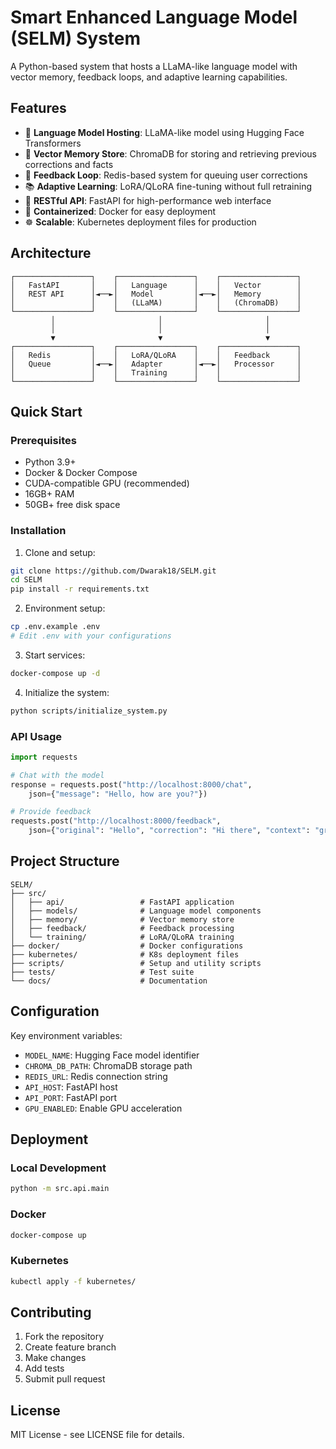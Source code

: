 # Smart Enhanced Language Model (SELM) System

A Python-based system that hosts a LLaMA-like language model with vector memory, feedback loops, and adaptive learning capabilities.

## Features

- 🤖 **Language Model Hosting**: LLaMA-like model using Hugging Face Transformers
- 🧠 **Vector Memory Store**: ChromaDB for storing and retrieving previous corrections and facts
- 🔄 **Feedback Loop**: Redis-based system for queuing user corrections
- 📚 **Adaptive Learning**: LoRA/QLoRA fine-tuning without full retraining
- 🚀 **RESTful API**: FastAPI for high-performance web interface
- 🐳 **Containerized**: Docker for easy deployment
- ☸️ **Scalable**: Kubernetes deployment files for production

## Architecture

```
┌─────────────────┐    ┌─────────────────┐    ┌─────────────────┐
│   FastAPI       │    │   Language      │    │   Vector        │
│   REST API      │◄──►│   Model         │◄──►│   Memory        │
│                 │    │   (LLaMA)       │    │   (ChromaDB)    │
└─────────────────┘    └─────────────────┘    └─────────────────┘
         │                       │                       │
         │                       │                       │
         ▼                       ▼                       ▼
┌─────────────────┐    ┌─────────────────┐    ┌─────────────────┐
│   Redis         │    │   LoRA/QLoRA    │    │   Feedback      │
│   Queue         │◄──►│   Adapter       │◄──►│   Processor     │
│                 │    │   Training      │    │                 │
└─────────────────┘    └─────────────────┘    └─────────────────┘
```

## Quick Start

### Prerequisites

- Python 3.9+
- Docker & Docker Compose
- CUDA-compatible GPU (recommended)
- 16GB+ RAM
- 50GB+ free disk space

### Installation

1. Clone and setup:
```bash
git clone https://github.com/Dwarak18/SELM.git
cd SELM
pip install -r requirements.txt
```

2. Environment setup:
```bash
cp .env.example .env
# Edit .env with your configurations
```

3. Start services:
```bash
docker-compose up -d
```

4. Initialize the system:
```bash
python scripts/initialize_system.py
```

### API Usage

```python
import requests

# Chat with the model
response = requests.post("http://localhost:8000/chat", 
    json={"message": "Hello, how are you?"})

# Provide feedback
requests.post("http://localhost:8000/feedback", 
    json={"original": "Hello", "correction": "Hi there", "context": "greeting"})
```

## Project Structure

```
SELM/
├── src/
│   ├── api/                 # FastAPI application
│   ├── models/              # Language model components
│   ├── memory/              # Vector memory store
│   ├── feedback/            # Feedback processing
│   └── training/            # LoRA/QLoRA training
├── docker/                  # Docker configurations
├── kubernetes/              # K8s deployment files
├── scripts/                 # Setup and utility scripts
├── tests/                   # Test suite
└── docs/                    # Documentation 
```

## Configuration

Key environment variables:

- `MODEL_NAME`: Hugging Face model identifier
- `CHROMA_DB_PATH`: ChromaDB storage path
- `REDIS_URL`: Redis connection string
- `API_HOST`: FastAPI host
- `API_PORT`: FastAPI port
- `GPU_ENABLED`: Enable GPU acceleration

## Deployment

### Local Development
```bash
python -m src.api.main
```

### Docker
```bash
docker-compose up
```

### Kubernetes
```bash
kubectl apply -f kubernetes/
```

## Contributing

1. Fork the repository
2. Create feature branch
3. Make changes
4. Add tests
5. Submit pull request

## License

MIT License - see LICENSE file for details.
